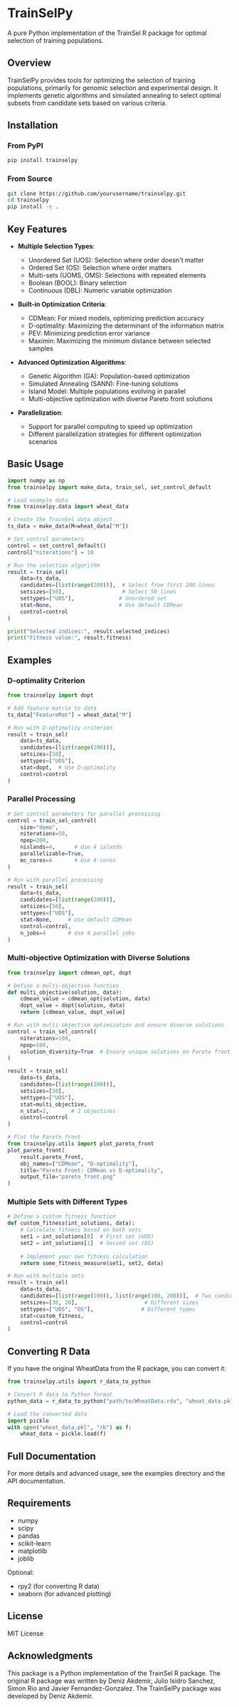 # TrainSelPy

A pure Python implementation of the TrainSel R package for optimal selection of training populations.

## Overview

TrainSelPy provides tools for optimizing the selection of training populations, primarily for genomic selection and experimental design. It implements genetic algorithms and simulated annealing to select optimal subsets from candidate sets based on various criteria.

## Installation

### From PyPI

```bash
pip install trainselpy
```

### From Source

```bash
git clone https://github.com/yourusername/trainselpy.git
cd trainselpy
pip install -e .
```

## Key Features

- **Multiple Selection Types**:
  - Unordered Set (UOS): Selection where order doesn't matter
  - Ordered Set (OS): Selection where order matters
  - Multi-sets (UOMS, OMS): Selections with repeated elements
  - Boolean (BOOL): Binary selection
  - Continuous (DBL): Numeric variable optimization

- **Built-in Optimization Criteria**:
  - CDMean: For mixed models, optimizing prediction accuracy
  - D-optimality: Maximizing the determinant of the information matrix
  - PEV: Minimizing prediction error variance
  - Maximin: Maximizing the minimum distance between selected samples

- **Advanced Optimization Algorithms**:
  - Genetic Algorithm (GA): Population-based optimization
  - Simulated Annealing (SANN): Fine-tuning solutions
  - Island Model: Multiple populations evolving in parallel
  - Multi-objective optimization with diverse Pareto front solutions

- **Parallelization**:
  - Support for parallel computing to speed up optimization
  - Different parallelization strategies for different optimization scenarios

## Basic Usage

```python
import numpy as np
from trainselpy import make_data, train_sel, set_control_default

# Load example data
from trainselpy.data import wheat_data

# Create the TrainSel data object
ts_data = make_data(M=wheat_data["M"])

# Set control parameters
control = set_control_default()
control["niterations"] = 10

# Run the selection algorithm
result = train_sel(
    data=ts_data,
    candidates=[list(range(200))],  # Select from first 200 lines
    setsizes=[50],                  # Select 50 lines
    settypes=["UOS"],              # Unordered set
    stat=None,                     # Use default CDMean
    control=control
)

print("Selected indices:", result.selected_indices)
print("Fitness value:", result.fitness)
```

## Examples

### D-optimality Criterion

```python
from trainselpy import dopt

# Add feature matrix to data
ts_data["FeatureMat"] = wheat_data["M"]

# Run with D-optimality criterion
result = train_sel(
    data=ts_data,
    candidates=[list(range(200))],
    setsizes=[50],
    settypes=["UOS"],
    stat=dopt,  # Use D-optimality
    control=control
)
```

### Parallel Processing

```python
# Set control parameters for parallel processing
control = train_sel_control(
    size="demo",
    niterations=50,
    npop=200,
    nislands=4,      # Use 4 islands
    parallelizable=True,
    mc_cores=4       # Use 4 cores
)

# Run with parallel processing
result = train_sel(
    data=ts_data,
    candidates=[list(range(200))],
    setsizes=[50],
    settypes=["UOS"],
    stat=None,     # Use default CDMean
    control=control,
    n_jobs=4       # Use 4 parallel jobs
)
```

### Multi-objective Optimization with Diverse Solutions

```python
from trainselpy import cdmean_opt, dopt

# Define a multi-objective function
def multi_objective(solution, data):
    cdmean_value = cdmean_opt(solution, data)
    dopt_value = dopt(solution, data)
    return [cdmean_value, dopt_value]

# Run with multi-objective optimization and ensure diverse solutions
control = train_sel_control(
    niterations=100,
    npop=500,
    solution_diversity=True  # Ensure unique solutions on Pareto front
)

result = train_sel(
    data=ts_data,
    candidates=[list(range(200))],
    setsizes=[50],
    settypes=["UOS"],
    stat=multi_objective,
    n_stat=2,       # 2 objectives
    control=control
)

# Plot the Pareto front
from trainselpy.utils import plot_pareto_front
plot_pareto_front(
    result.pareto_front,
    obj_names=["CDMean", "D-optimality"],
    title="Pareto Front: CDMean vs D-optimality",
    output_file="pareto_front.png"
)
```

### Multiple Sets with Different Types

```python
# Define a custom fitness function
def custom_fitness(int_solutions, data):
    # Calculate fitness based on both sets
    set1 = int_solutions[0]  # First set (UOS)
    set2 = int_solutions[1]  # Second set (OS)
    
    # Implement your own fitness calculation
    return some_fitness_measure(set1, set2, data)

# Run with multiple sets
result = train_sel(
    data=ts_data,
    candidates=[list(range(100)), list(range(100, 200))],  # Two candidate sets
    setsizes=[30, 20],                     # Different sizes
    settypes=["UOS", "OS"],               # Different types
    stat=custom_fitness,
    control=control
)
```

## Converting R Data

If you have the original WheatData from the R package, you can convert it:

```python
from trainselpy.utils import r_data_to_python

# Convert R data to Python format
python_data = r_data_to_python("path/to/WheatData.rda", "wheat_data.pkl")

# Load the converted data
import pickle
with open("wheat_data.pkl", "rb") as f:
    wheat_data = pickle.load(f)
```

## Full Documentation

For more details and advanced usage, see the examples directory and the API documentation.

## Requirements

- numpy
- scipy
- pandas
- scikit-learn
- matplotlib
- joblib

Optional:
- rpy2 (for converting R data)
- seaborn (for advanced plotting)

## License

MIT License

## Acknowledgments

This package is a Python implementation of the TrainSel R package. The original R package was written by Deniz Akdemir, Julio Isidro Sanchez, Simon Rio and Javier Fernandez-Gonzalez. The TrainSelPy package was developed by Deniz Akdemir.